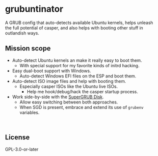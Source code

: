﻿
<!--#echo json="package.json" key="name" underline="=" -->
grubuntinator
=============
<!--/#echo -->

<!--#echo json="package.json" key="description" -->
A GRUB config that auto-detects available Ubuntu kernels, helps unleash the
full potential of casper, and also helps with booting other stuff in
outlandish ways.
<!--/#echo -->



Mission scope
-------------

* Auto-detect Ubuntu kernels an make it really easy to boot them.
  * With special support for my favorite kinds of initrd hacking.
* Easy dual-boot support with Windows.
  * Auto-detect Windows EFI files on the ESP and boot them.
* Auto-detect ISO image files and help with booting them.
  * Especially casper ISOs like the Ubuntu live ISOs.
    * Help me hook/debug/hack the casper startup process.
* Work side-by-side with the [SuperGRUB Disk][sgd-github].
  * Allow easy switching between both approaches.
  * When SGD is present, embrace and extend its use of `grubenv` variables.







<!--#toc stop="scan" -->

  [sgd-github]: https://github.com/supergrub/supergrub/




&nbsp;


License
-------
<!--#echo json="package.json" key=".license" -->
GPL-3.0-or-later
<!--/#echo -->
